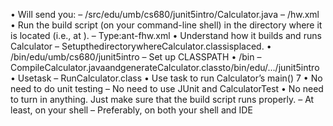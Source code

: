 • Will send you:
– <proj dir>/src/edu/umb/cs680/junit5intro/Calculator.java – <proj dir>/hw.xml
• Run the build script (on your command-line shell) in the directory where it is located (i.e., at <proj dir>).
– Type:ant-fhw.xml
• Understand how it builds and runs Calculator
– SetupthedirectorywhereCalculator.classisplaced. • <proj dir>/bin/edu/umb/cs680/junit5intro
– Set up CLASSPATH
• <proj dir>/bin
– CompileCalculator.javaandgenerateCalculator.classto<proj
dir>/bin/edu/.../junit5intro • Use<javac>task
– RunCalculator.class
• Use <java> task to run Calculator’s main()
7
• No need to do unit testing
– No need to use JUnit and CalculatorTest
• No need to turn in anything. Just make sure that the build script runs properly.
– At least, on your shell
– Preferably, on both your shell and IDE
